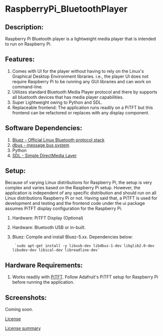 RaspberryPi_BluetoothPlayer
===================

Description:
-----------

Raspberry Pi Bluetooth player is a lightweight media player that is intended to run on Raspberry Pi.

Features:
--------

1. Comes with UI for the player without having to rely on the Linux's Graphical Desktop Environment libraries. i.e., the player UI does not require Raspberry Pi to be running any GUI libraries and can work on command-line.
2. Utilizes standard Bluetooth Media Player protocol and there by supports all bluetooth devices that has media player capabilities.
3. Super Lightweight owing to Python and SDL.
4. Replaceable frontend: The application runs readily on a PiTFT but this frontend can be refactored or replaces with any display component.

Software Dependencies:
---------------------

1. [Bluez - Official Linux Bluetooth protocol stack](http://www.bluez.org)
2. [dbus - message bus system](https://www.freedesktop.org/wiki/Software/dbus/)
3. Python
4. [SDL - Simple DirectMedia Layer](https://www.libsdl.org)

Setup:
-----

Because of varying Linux distributions for Raspberry Pi, the setup is very complex and varies based on the Raspberry Pi setup. However, the application is independent of any specific distribution and should run on all Linux distributions Raspberry Pi or not.
Having said that, a PiTFT is used for development and testing and the frontend code under the ui package assumes PiTFT display configuration for the Raspberry Pi.

1. Hardware: PiTFT Display (Optional)
2. Hardware: Bluetooth USB or in-built.
3. Bluez: Compile and install Bluez-5.xx. Dependencies below:

		`sudo apt-get install -y libusb-dev libdbus-1-dev libglib2.0-dev libudev-dev libical-dev libreadline-dev`
		

Hardware Requirements:
---------------------

1. Works readily with [PiTFT](https://www.adafruit.com/product/1601). Follow Adafruit's PiTFT setup for Raspberry Pi before running the application.

Screenshots:
-----------

Coming soon.


[License](http://creativecommons.org/licenses/by/4.0/legalcode)

[License summary](http://creativecommons.org/licenses/by/4.0/)
